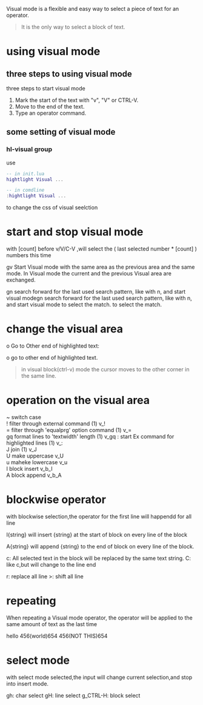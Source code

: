 Visual mode is a flexible and easy way to select a piece of text for an operator.  
> It is the only way to select a block of text.

# using visual mode


## three steps to using visual mode

three steps to start visual mode
1. Mark the start of the text with "v", "V" or CTRL-V.
2. Move to the end of the text.
3. Type an operator command.


## some setting of visual mode


### hl-visual group 

use 
```lua
-- in init.lua
hightlight Visual ...

-- in comdline
:hightlight Visual ...
```
to change the css of visual seelction



# start and stop visual mode

with [count] before v/V/C-V ,will select the ( last selected number * [count] ) numbers this time

gv			Start Visual mode with the same area as the previous
			area and the same mode.
			In Visual mode the current and the previous Visual
			area are exchanged.

gn			search forward for the last used search pattern, like
with n, and start visual modegn			search forward for the last used search pattern, like
			with n, and start visual mode to select the match. to select the match.



# change the visual area

o			Go to Other end of highlighted text:

o			go to other end of highlighted text.
> in visual block(ctrl-v) mode the cursor moves to the other corner in the same line. 


# operation on the visual area


~	switch case					
!	filter through external command (1)		v_!  
=	filter through 'equalprg' option command (1)	v_=  
gq	format lines to 'textwidth' length (1)		v_gq
:	start Ex command for highlighted lines (1)	v_:  
J	join (1)					v_J  
U	make uppercase					v_U  
u	maheke lowercase					v_u  
I	block insert					v_b_I  
A	block append					v_b_A



# blockwise operator

with blockwise selection,the operator for the first line will happendd for all line

I{string}<ESC> will insert {string} at the start of block on every line of the block

A{string}<ESC> will append {string} to the end of block on every line of the block.

c: All selected text in the block will be replaced by the same text string.
C: like c,but will change to the line end

r: replace all line
\>: shift all line

# repeating

When repeating a Visual mode operator, the operator will be applied to the same amount of text as the last time

hello
456(world)654
456(NOT THIS)654

# select mode

with select mode selected,the input will change current selection,and stop into insert mode.


gh: char select 
gH: line select
g_CTRL-H: block select
